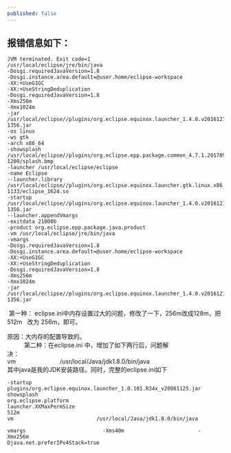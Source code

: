 ```yaml
---
published: false
---
```

## 报错信息如下：
```
JVM terminated. Exit code=1
/usr/local/eclipse/jre/bin/java
-Dosgi.requiredJavaVersion=1.8
-Dosgi.instance.area.default=@user.home/eclipse-workspace
-XX:+UseG1GC
-XX:+UseStringDeduplication
-Dosgi.requiredJavaVersion=1.8
-Xms256m
-Xmx1024m
-jar /usr/local/eclipse//plugins/org.eclipse.equinox.launcher_1.4.0.v20161219-1356.jar
-os linux
-ws gtk
-arch x86_64
-showsplash /usr/local/eclipse//plugins/org.eclipse.epp.package.common_4.7.1.20170914-1200/splash.bmp
-launcher /usr/local/eclipse/eclipse
-name Eclipse
--launcher.library /usr/local/eclipse//plugins/org.eclipse.equinox.launcher.gtk.linux.x86_64_1.1.500.v20170531-1133/eclipse_1624.so
-startup /usr/local/eclipse//plugins/org.eclipse.equinox.launcher_1.4.0.v20161219-1356.jar
--launcher.appendVmargs
-exitdata 21000b
-product org.eclipse.epp.package.java.product
-vm /usr/local/eclipse/jre/bin/java
-vmargs
-Dosgi.requiredJavaVersion=1.8
-Dosgi.instance.area.default=@user.home/eclipse-workspace
-XX:+UseG1GC
-XX:+UseStringDeduplication
-Dosgi.requiredJavaVersion=1.8
-Xms256m
-Xmx1024m
-jar /usr/local/eclipse//plugins/org.eclipse.equinox.launcher_1.4.0.v20161219-1356.jar 
```
 第一种： eclipse.ini中内存设置过大的问题，修改了一下，256m改成128m，把512m   改为 256m，即可。  
 
 原因：大内存的配置导致的。  
          
 第二种：在eclipse.ini 中，增加了如下两行后，问题解决：                            
 vm                          /usr/local/Java/jdk1.8.0/bin/java   
 其中java是我的JDK安装路径。同时，完整的eclipse.ini如下  
``` 
-startup                          plugins/org.eclipse.equinox.launcher_1.0.101.R34x_v20081125.jar                   
showsplash                         org.eclipse.platform                         
launcher.XXMaxPermSize                         512m                        
vm                           /usr/local/Java/jdk1.8.0/bin/java                        
vmargs                         -Xms40m                        -Xmx256m                         
Djava.net.preferIPv4Stack=true
```
